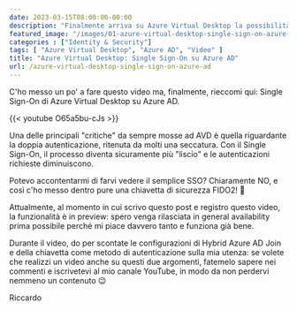 ```yaml
---
date: 2023-03-15T08:00:00-00:00
description: "Finalmente arriva su Azure Virtual Desktop la possibilità di fare Single Sign-On su Azure AD. In questo video vedremo come, usando persino una chiavetta di sicurezza FIDO2."
featured_image: "/images/01-azure-virtual-desktop-single-sign-on-azure-ad.png"
categories : ["Identity & Security"]
tags: [ "Azure Virtual Desktop", "Azure AD", "Video" ]
title: "Azure Virtual Desktop: Single Sign-On su Azure AD"
url: /azure-virtual-desktop-single-sign-on-azure-ad
---
```

C'ho messo un po' a fare questo video ma, finalmente, rieccomi qui: Single Sign-On di Azure Virtual Desktop su Azure AD.

{{< youtube O65a5bu-cJs >}}

Una delle principali "critiche" da sempre mosse ad AVD è quella riguardante la doppia autenticazione, ritenuta da molti una seccatura. Con il Single Sign-On, il processo diventa sicuramente più "liscio" e le autenticazioni richieste diminuiscono.

Potevo accontentarmi di farvi vedere il semplice SSO?
Chiaramente NO, e così c'ho messo dentro pure una chiavetta di sicurezza FIDO2! 🤣

Attualmente, al momento in cui scrivo questo post e registro questo video, la funzionalità è in preview: spero venga rilasciata in general availability prima possibile perché mi piace davvero tanto e funziona già bene.

Durante il video, do per scontate le configurazioni di Hybrid Azure AD Join e della chiavetta come metodo di autenticazione sulla mia utenza: se volete che realizzi un video anche su questi due argomenti, fatemelo sapere nei commenti e iscrivetevi al mio canale YouTube, in modo da non perdervi nemmeno un contenuto 😉

Riccardo